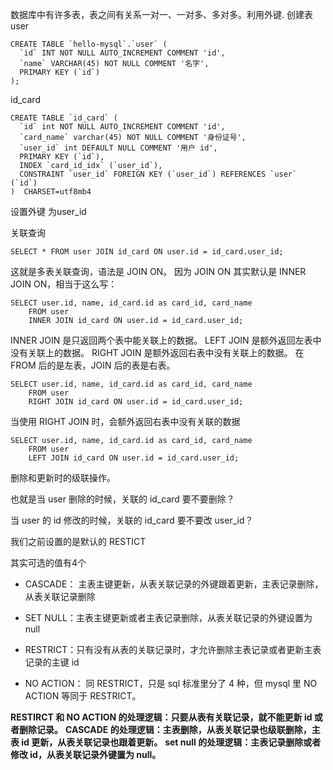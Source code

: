 数据库中有许多表，表之间有关系一对一、一对多、多对多。利用外键.
创建表
user
```
CREATE TABLE `hello-mysql`.`user` (
  `id` INT NOT NULL AUTO_INCREMENT COMMENT 'id',
  `name` VARCHAR(45) NOT NULL COMMENT '名字',
  PRIMARY KEY (`id`)
);
```
id_card
```
CREATE TABLE `id_card` (
  `id` int NOT NULL AUTO_INCREMENT COMMENT 'id',
  `card_name` varchar(45) NOT NULL COMMENT '身份证号',
  `user_id` int DEFAULT NULL COMMENT '用户 id',
  PRIMARY KEY (`id`),
  INDEX `card_id_idx` (`user_id`),
  CONSTRAINT `user_id` FOREIGN KEY (`user_id`) REFERENCES `user` (`id`)
)  CHARSET=utf8mb4

```
设置外键 为user_id

关联查询
```
SELECT * FROM user JOIN id_card ON user.id = id_card.user_id;
```
这就是多表关联查询，语法是 JOIN ON。
因为 JOIN ON 其实默认是 INNER JOIN ON，相当于这么写：
```
SELECT user.id, name, id_card.id as card_id, card_name 
    FROM user
    INNER JOIN id_card ON user.id = id_card.user_id;
```
INNER JOIN 是只返回两个表中能关联上的数据。
LEFT JOIN 是额外返回左表中没有关联上的数据。
RIGHT JOIN 是额外返回右表中没有关联上的数据。
在 FROM 后的是左表，JOIN 后的表是右表。
```
SELECT user.id, name, id_card.id as card_id, card_name 
    FROM user
    RIGHT JOIN id_card ON user.id = id_card.user_id;
```
当使用 RIGHT JOIN 时，会额外返回右表中没有关联的数据

```
SELECT user.id, name, id_card.id as card_id, card_name 
    FROM user
    LEFT JOIN id_card ON user.id = id_card.user_id;
```

删除和更新时的级联操作。

也就是当 user 删除的时候，关联的 id_card 要不要删除？

当 user 的 id 修改的时候，关联的 id_card 要不要改 user_id？

我们之前设置的是默认的 RESTICT

其实可选的值有4个
- CASCADE： 主表主键更新，从表关联记录的外键跟着更新，主表记录删除，从表关联记录删除
    
- SET NULL：主表主键更新或者主表记录删除，从表关联记录的外键设置为 null
    
- RESTRICT：只有没有从表的关联记录时，才允许删除主表记录或者更新主表记录的主键 id
    
- NO ACTION： 同 RESTRICT，只是 sql 标准里分了 4 种，但 mysql 里 NO ACTION 等同于 RESTRICT。


**RESTIRCT 和 NO ACTION 的处理逻辑：只要从表有关联记录，就不能更新 id 或者删除记录。**
**CASCADE 的处理逻辑：主表删除，从表关联记录也级联删除，主表 id 更新，从表关联记录也跟着更新。**
**set null 的处理逻辑：主表记录删除或者修改 id，从表关联记录外键置为 null。**